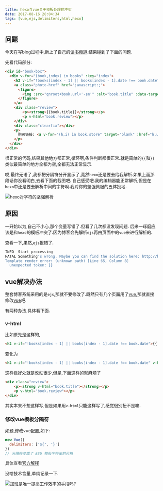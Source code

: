 ```yaml
---
title: hexo与vue关于模板处理的冲突
date: 2017-08-16 20:04:34
tags: [vue,ejs,delimiters,html,hexo]
---
```


## 问题

今天在写blog过程中,新上了自己的[读书频道](/book/).结果碰到了下面的问题.

先看代码部分:

```html
<div id="book-box">
  <div v-for="(book,index) in books" :key="index">
    <h2 v-if="!books[index - 1] || books[index - 1].date !== book.date">{{ book.date }}</h2>
    <a class="photo-href" href="javascript:;">
      <figure>
        <img :src="qnroot+book.url+'-sm'" :alt="book.title" :data-target="qnroot+book.url+'-p'">
      </figure>
    </a>
    <div class="review">
        <p><strong>{{book.title}}</strong></p>
        <p v-html="book.review"></p>
    </div>
    <div class="clearfix"></div>
    <p>
      购买链接: <a v-for="(h,i) in book.store" target="blank" :href="h.url+'&from=jsfun.info'">{{h.key}}</a>
    </p>
  </div>
</div>
```
很正常的代码,结果其他地方都正常,循环啊,条件判断都很正常.就是简单的`{{`和`}}`类似最简单的地方全都为空,全都无法正常显示.

哎,最终无语了,我都把分隔符分开显示了,竟然`hexo`还是要去给我解析.如果上面那段话你没看明白,去看下面的截图吧.
自己感受吧.我的编辑器能正常解析,但是在`hexo`中还是要去解析中间的字符啊.我对你的坚强佩服的五体投地.

![hexo对字符的坚强解析](	
https://ss.jiasucloud.com/blog/image/WX20170816-201122.png-s)

<!-- more -->
## 原因

一开始以为,自己不小心,那个变量写错了.但看了几次都没发现问题.
后来一琢磨应该是和`hexo`的模板冲突了.因为博客会先解析`ejs`再由页面中的`vue`来进行解析的.

查看一下,果然,`ejs`报错了.

```sh
INFO  Start processing
FATAL Something's wrong. Maybe you can find the solution here: http://hexo.io/docs/troubleshooting.html
Template render error: (unknown path) [Line 65, Column 8]
  unexpected token: }}
```
 
## vue解决办法

整套博客系统采用的是`ejs`,那就不要修改了.既然只有几个页面用了[vue],那就直接修改[vue]吧.

有两种办法,具体看下面.

### v-html

比如原先是这样的,

```html
<h2 v-if="!books[index - 1] || books[index - 1].date !== book.date">{{ book.date }}</h2>
```
变化为

```html
<h2 v-if="!books[index - 1] || books[index - 1].date !== book.date" v-html="book.date"></h2>
```

这样做好处就是改动很少,但是,下面这样的就麻烦了

```html
<div class="review">
    <p><strong v-html="book.title"></strong></p>
    <p v-html="book.review"></p>
</div>
```
其实本来不想这样写,但是如果用`v-html`只能这样写了,感觉很别扭不是嘛.

### 修改vue模板分隔符

如题,修改vue配置,如下:

```js
new Vue({
  delimiters: ['${', '}']
})
// 分隔符变成了 ES6 模板字符串的风格
```
具体查看[官方解释](https://cn.vuejs.org/v2/api/#delimiters)

没啥技术含量,单纯记录一下.

![加班是唯一提高工作效率的手段吗?](https://ss.jiasucloud.com/blog/image/jiaban.jpeg-s)

[vue]: https://cn.vuejs.org